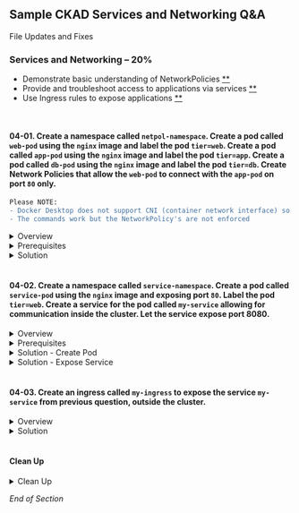## Sample CKAD Services and Networking Q&A

File Updates and Fixes

### Services and Networking – 20%

- Demonstrate basic understanding of NetworkPolicies [\*\*](https://github.com/jamesbuckett/ckad-questions/blob/main/04-ckad-services-networking.md#04-01-create-a-namespace-called-netpol-namespace-create-a-pod-called-web-pod-using-the-nginx-image-and-exposing-port-80-label-the-pod-tierweb-create-a-pod-called-app-pod-using-the-nginx-image-and-exposing-port-80-label-the-pod-tierapp-create-a-pod-called-db-pod-using-the-nginx-image-and-exposing-port-80-label-the-pod-tierdb-create-a-network-policy-called-my-netpol-that-allows-the-web-pod-to-only-egress-to-app-pod-on-port-80-in-turn-only-allow-app-pod-to-egress-to-db-pod-on-port-80)
- Provide and troubleshoot access to applications via services [\*\*](https://github.com/jamesbuckett/ckad-questions/blob/main/04-ckad-services-networking.md#04-02-create-a-namespace-called-service-namespace-create-a-pod-called-service-pod-using-the-nginx-image-and-exposing-port-80-label-the-pod-tierweb-create-a-service-for-the-pod-called-my-service-allowing-for-communication-inside-the-cluster-let-the-service-expose-port-8080)
- Use Ingress rules to expose applications [\*\*](https://github.com/jamesbuckett/ckad-questions/blob/main/04-ckad-services-networking.md#04-03-create-an-ingress-called-my-ingress-to-expose-the-service-my-service-outside-the-cluster)
<br />

#### 04-01. Create a namespace called `netpol-namespace`. Create a pod called `web-pod` using the `nginx` image and label the pod `tier=web`. Create a pod called `app-pod` using the `nginx` image and label the pod `tier=app`. Create a pod called `db-pod` using the `nginx` image and label the pod `tier=db`. Create Network Policies that allow the `web-pod` to connect with the `app-pod` on port `80` only.

```diff
Please NOTE:
- Docker Desktop does not support CNI (container network interface) so the NetworkPolicy's define are ignored.
- The commands work but the NetworkPolicy's are not enforced
```

<details class="faq box"><summary>Overview</summary>
<p>

![05-netpol](https://user-images.githubusercontent.com/18049790/140638229-62871b17-bc71-4e51-a71c-4c75c178a78f.jpg)

I use the notepad to sketch out the ingress and egress before starting

Rules
- `tier: web` > `tier: app` on port 80

Use this link to visually solve the problem:
* [Network Policy Editor](https://editor.cilium.io/)

Use this link for common network policy recipes:
* [Kubernetes Network Policy Recipes](https://github.com/ahmetb/kubernetes-network-policy-recipes)

Notes 
* Network policies do not conflict; they are additive. 
* If any policy or policies select a pod, the pod is restricted to what is allowed by the union of those policies' ingress/egress rules. 
* Thus, order of evaluation does not affect the policy result.

</p>
</details>


<details class="faq box"><summary>Prerequisites</summary>
<p>

For clarity in the solution steps below i use images that return: 
* web-pod 
  * web-pod !!!
  * web-pod !!!
  * web-pod !!!
* app-pod
  * app-pod !!!
  * app-pod !!!
  * app-pod !!!
* db-pod
  * db-pod !!!
  * db-pod !!!
  * db-pod !!!

```bash
mkdir ~/ckad/
clear
# Create all the required resources
kubectl create namespace netpol-namespace
kubectl config set-context --current --namespace=netpol-namespace

# tier: web
kubectl run web-pod --image=docker.io/jamesbuckett/web:latest --port=80  --labels="tier=web"

# tier: app
kubectl run app-pod --image=docker.io/jamesbuckett/app:latest --port=80 --labels="tier=app"

# tier: db
kubectl run db-pod --image=docker.io/jamesbuckett/db:latest --port=80 --labels="tier=db"

clear
kubectl get all
kubectl get pod -L tier
```

```bash
clear
# Get the IP address of pods
kubectl get pods -o wide
```

```bash
# Inside the web-pod try to curl to app and db pods
kubectl exec --stdin --tty web-pod -- /bin/bash

#curl <app-pod-ip>
#curl <db-pod-ip>
```

</p>
</details>

<details class="faq box"><summary>Solution</summary>
<p>

kubernetes.io bookmark: [The NetworkPolicy resource](https://kubernetes.io/docs/concepts/services-networking/network-policies/#networkpolicy-resource)

Deny All Traffic in Namespace from [here](https://kubernetes.io/docs/concepts/services-networking/network-policies/#default-deny-all-ingress-and-all-egress-traffic)

```bash
cat << EOF | kubectl apply -f -
apiVersion: networking.k8s.io/v1
kind: NetworkPolicy
metadata:
  name: default-deny-all
  namespace: netpol-namespace
spec:
  podSelector: {}
  policyTypes:
  - Ingress
  - Egress
EOF
  ```

```bash
mkdir -p ~/ckad/
vi ~/ckad/04-01-netpol.yml
```

```yaml
apiVersion: networking.k8s.io/v1
kind: NetworkPolicy
metadata:
  name: web-policy  #👈👈👈 Change
  namespace: netpol-namespace
spec:
  podSelector:
    matchLabels:
      tier: web #👈👈👈 Change - Which pod does this Network Policy Apply to i.e. any pod with label tier=web
  egress:
    - to:
        - podSelector:
            matchLabels:
              tier: app #👈👈👈 Egress - Traffic to pod with label tier=app
      ports:
        - port: 80
---
apiVersion: networking.k8s.io/v1
kind: NetworkPolicy
metadata:
  name: app-policy #👈👈👈 Change  
  namespace: netpol-namespace
spec:
  podSelector:
    matchLabels:
      tier: app #👈👈👈 Change - Which pod does this Network Policy Apply to i.e. any pod with label tier=app
  ingress:
    - from:
        - podSelector:
            matchLabels:
              tier: web #👈👈👈 Ingress - Traffic from pod with label tier=web
      ports:
        - port: 80
```

```bash
kubectl apply -f ~/ckad/04-01-netpol.yml
```

```bash
clear
# Get the IP address of pods
kubectl get pods -o wide
```

```bash
# Inside the web-pod try to curl to app and db pods
kubectl exec --stdin --tty web-pod -- /bin/bash

#curl <app-pod-ip>
#curl <db-pod-ip>
```

Output: This output is from Digital Ocean where the Network Policies are enforced.

```console
[root@digital-ocean-droplet ~ (do-sgp1-digital-ocean-cluster:netpol-namespace)]# kubectl get pods -o wide
NAME      READY   STATUS    RESTARTS   AGE     IP             NODE                       NOMINATED NODE   READINESS GATES
app-pod   1/1     Running   0          57s     10.244.1.197   digital-ocean-pool-uch0o   <none>           <none>
db-pod    1/1     Running   0          2m13s   10.244.3.11    digital-ocean-pool-uch0j   <none>           <none>
web-pod   1/1     Running   0          2m13s   10.244.3.3     digital-ocean-pool-uch0j   <none>           <none>

[root@digital-ocean-droplet ~ (do-sgp1-digital-ocean-cluster:netpol-namespace)]# kubectl exec --stdin --tty web-pod -- /bin/bash
root@web-pod:/# curl 10.244.1.197
app-pod !!!
app-pod !!!
app-pod !!!
root@web-pod:/# curl 10.244.3.11
db-pod !!!
db-pod !!!
db-pod !!!
root@web-pod:/# curl 10.244.3.3
web-pod !!!
web-pod !!!
web-pod !!!
---------------------------------- #👈👈👈 Network Policy Applied
root@web-pod:/# curl 10.244.3.3
web-pod !!!
web-pod !!!
web-pod !!!
root@web-pod:/# curl 10.244.3.11 #👈👈👈 Cannot curl db-pod
^C
root@web-pod:/# curl 10.244.1.197 #👈👈👈 Can curl app-pod
app-pod !!!
app-pod !!!
app-pod !!!
```

</p>
</details>
<br />

#### 04-02. Create a namespace called `service-namespace`. Create a pod called `service-pod` using the `nginx` image and exposing port `80`. Label the pod `tier=web`. Create a service for the pod called `my-service` allowing for communication inside the cluster. Let the service expose port 8080.

<details class="faq box"><summary>Overview</summary>
<p>

![05-network-svc](https://user-images.githubusercontent.com/18049790/140637642-5ef46de4-4867-41a6-ba44-6333cd9441af.jpg)

</p>
</details>

<details class="faq box"><summary>Prerequisites</summary>
<p>

```bash
mkdir -p ~/ckad/
clear
kubectl create namespace service-namespace
kubectl config set-context --current --namespace=service-namespace
```

</p>
</details>

<details class="faq box"><summary>Solution - Create Pod</summary>
<p>

##### Help Examples

```bash
clear
kubectl run -h | more
```

Output:

```console
Examples:
  # Start a nginx pod
  kubectl run nginx --image=nginx

  # Start a hazelcast pod and let the container expose port 5701
  kubectl run hazelcast --image=hazelcast/hazelcast --port=5701 👈👈👈 This example matches most closely to the question: exposing port `80`

  # Start a hazelcast pod and set environment variables "DNS_DOMAIN=cluster" and "POD_NAMESPACE=default" in the container
  kubectl run hazelcast --image=hazelcast/hazelcast --env="DNS_DOMAIN=cluster" --env="POD_NAMESPACE=default"

  # Start a hazelcast pod and set labels "app=hazelcast" and "env=prod" in the container
  kubectl run hazelcast --image=hazelcast/hazelcast --labels="app=hazelcast,env=prod" 👈👈👈 This example matches most closely to the question: Label the pod `tier=web`

  # Dry run; print the corresponding API objects without creating them
  kubectl run nginx --image=nginx --dry-run=client

  # Start a nginx pod, but overload the spec with a partial set of values parsed from JSON
  kubectl run nginx --image=nginx --overrides='{ "apiVersion": "v1", "spec": { ... } }'

  # Start a busybox pod and keep it in the foreground, don't restart it if it exits
  kubectl run -i -t busybox --image=busybox --restart=Never

  # Start the nginx pod using the default command, but use custom arguments (arg1 .. argN) for that command
  kubectl run nginx --image=nginx -- <arg1> <arg2> ... <argN>

  # Start the nginx pod using a different command and custom arguments
  kubectl run nginx --image=nginx --command -- <cmd> <arg1> ... <argN>
```

##### Solution

```bash
clear
kubectl run service-pod --image=nginx --port=80  --labels="tier=web"
kubectl get all
```

</p>
</details>

<details class="faq box"><summary>Solution - Expose Service</summary>
<p>

##### Help Examples

```bash
clear
kubectl expose -h | more
```

Output:

```console
Examples:
  # Create a service for a replicated nginx, which serves on port 80 and connects to the containers on port 8000
  kubectl expose rc nginx --port=80 --target-port=8000

  # Create a service for a replication controller identified by type and name specified in "nginx-controller.yaml",
which serves on port 80 and connects to the containers on port 8000
  kubectl expose -f nginx-controller.yaml --port=80 --target-port=8000

  # Create a service for a pod valid-pod, which serves on port 444 with the name "frontend"
  kubectl expose pod valid-pod --port=444 --name=frontend  👈👈👈 This example matches most closely to the question: pod called `my-service`

  # Create a second service based on the above service, exposing the container port 8443 as port 443 with the name
"nginx-https"
  kubectl expose service nginx --port=443 --target-port=8443 --name=nginx-https

  # Create a service for a replicated streaming application on port 4100 balancing UDP traffic and named 'video-stream'.
  kubectl expose rc streamer --port=4100 --protocol=UDP --name=video-stream

  # Create a service for a replicated nginx using replica set, which serves on port 80 and connects to the containers on
port 8000
  kubectl expose rs nginx --port=80 --target-port=8000 👈👈👈 This example matches most closely to the question: service expose port 8080

  # Create a service for an nginx deployment, which serves on port 80 and connects to the containers on port 8000
  kubectl expose deployment nginx --port=80 --target-port=8000
```

##### Solution

```bash
clear
kubectl expose pod service-pod --port=8080 --target-port=80 --name=my-service
clear
kubectl get pod -o wide
kubectl get service
kubectl get ep
```

</p>
</details>
<br />

#### 04-03. Create an ingress called `my-ingress` to expose the service `my-service` from previous question, outside the cluster.

<details class="faq box"><summary>Overview</summary>
<p>

![05-network-ing](https://user-images.githubusercontent.com/18049790/140637548-d1a9ced9-7c66-406c-86d3-1a7001de2e75.jpg)

</p>
</details>

<details class="faq box"><summary>Solution</summary>
<p>

##### Solution

kubernetes.io bookmark: [The Ingress resource](https://kubernetes.io/docs/concepts/services-networking/ingress/#the-ingress-resource)

Install the Contour Ingress if you have not already installed it:

```bash
kubectl apply -f https://projectcontour.io/quickstart/contour.yaml
```

```bash
mkdir -p ~/ckad/
vi ~/ckad/04-03-ing.yml
```

```yaml
apiVersion: networking.k8s.io/v1
kind: Ingress
metadata:
  name: my-ingress #👈👈👈 Change: `my-ingress`
  annotations:
    nginx.ingress.kubernetes.io/rewrite-target: /
spec:
  rules:
  - http:
      paths:
      - path: / #👈👈👈 Change
        pathType: Prefix
        backend:
          service:
            name: my-service #👈👈👈 Change: `my-service`
            port:
              number: 8080 #👈👈👈 Change: --port=8080
```

```bash
clear
kubectl apply -f ~/ckad/04-03-ing.yml

# Describe the ingress
# This must be present to continue: Address: localhost
# If not shutdown Docker Desktop and reboot Windows 10
kubectl describe ingress my-ingress
```

Output:

```console
Name:             my-ingress
Namespace:        service-namespace
Address:          localhost #👈👈👈 This must be present for the solution to work
Default backend:  default-http-backend:80 (<error: endpoints "default-http-backend" not found>)
Rules:
  Host        Path  Backends
  ----        ----  --------
  *
              /   my-service:8080 (10.1.1.37:80)
Annotations:  nginx.ingress.kubernetes.io/rewrite-target: /
Events:       <none>
```

```bash
clear
# Verify that the NGINX page is rendering via the Ingress endpoint
# If you have trouble with this reboot
curl localhost
```

Output:

```console
<!DOCTYPE html>
<html>
<head>
<title>Welcome to nginx!</title>
<style>
html { color-scheme: light dark; }
body { width: 35em; margin: 0 auto;
font-family: Tahoma, Verdana, Arial, sans-serif; }
</style>
</head>
<body>
<h1>Welcome to nginx!</h1>
<p>If you see this page, the nginx web server is successfully installed and
working. Further configuration is required.</p>

<p>For online documentation and support please refer to
<a href="http://nginx.org/">nginx.org</a>.<br/>
Commercial support is available at
<a href="http://nginx.com/">nginx.com</a>.</p>

<p><em>Thank you for using nginx.</em></p>
</body>
</html>
```

</p>
</details>
<br />

#### Clean Up

<details class="faq box"><summary>Clean Up</summary> 
<p>

```bash
yes | rm -R ~/ckad/
kubectl delete ns service-namespace --force
kubectl delete ns netpol-namespace --force
```

</p>
</details>

_End of Section_
